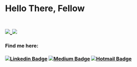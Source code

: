<h1>Hello There, Fellow<h1/>

<a href="https://github.com/nlmatt07"/>
  <img align="center" src="https://github-readme-stats.vercel.app/api/top-langs/?username=nlmatt07&langs_count=8&hide=javascript,html,css,objective-c" />
</a>
<a href="https://github.com/nlmatt07"/>
  <img align="center" src="https://github-readme-stats.vercel.app/api?username=nlmatt07&show_icons=true&theme=default" />
</a>

<h3>Find me here: <h3/>
  
[![Linkedin Badge](https://img.shields.io/badge/-nlmatt07-blue?style=flat-square&logo=Linkedin&logoColor=white&link=https://www.linkedin.com/in/nlmatt07/)](https://www.linkedin.com/in/nlmatt07/) 
[![Medium Badge](https://img.shields.io/badge/-@nlmatt07-03a57a?style=flat-square&labelColor=000000&logo=Medium&link=https://medium.com/@nlmatt07/)](https://medium.com/nlmatt07)
[![Hotmail Badge](https://img.shields.io/badge/nlmatt07@Hotmail.com-0078D4?style=flat-square&logo=microsoft-outlook&logoColor=white&link=mailto:nlmatt07@hotmail.com)](mailto:nlmatt07@hotmail.com)
